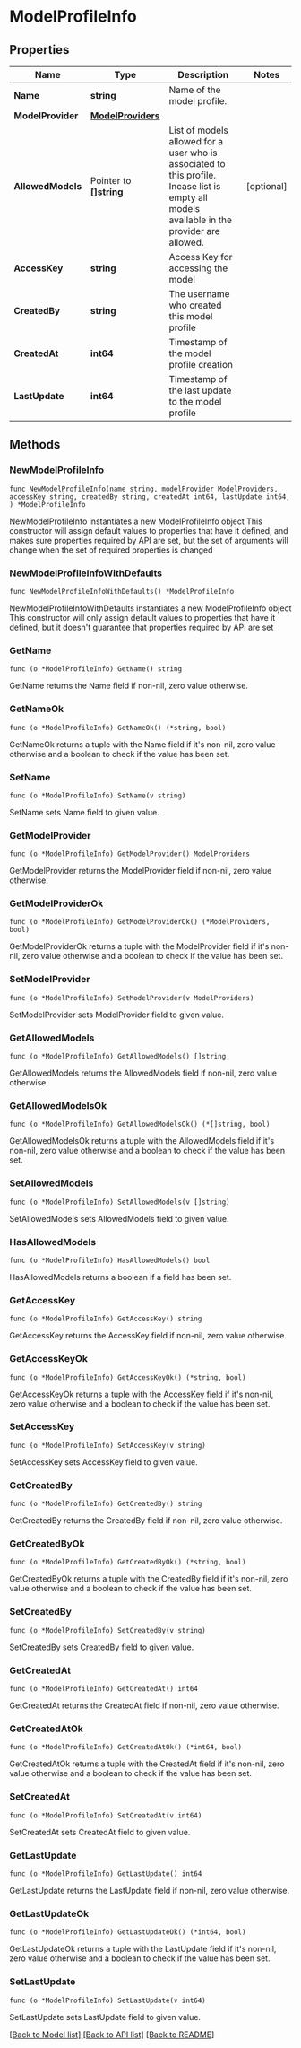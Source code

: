 # ModelProfileInfo

## Properties

Name | Type | Description | Notes
------------ | ------------- | ------------- | -------------
**Name** | **string** | Name of the model profile. | 
**ModelProvider** | [**ModelProviders**](ModelProviders.md) |  | 
**AllowedModels** | Pointer to **[]string** | List of models allowed for a user who is associated to this profile. Incase list is empty all models available in the provider are allowed. | [optional] 
**AccessKey** | **string** | Access Key for accessing the model | 
**CreatedBy** | **string** | The username who created this model profile | 
**CreatedAt** | **int64** | Timestamp of the model profile creation | 
**LastUpdate** | **int64** | Timestamp of the last update to the model profile | 

## Methods

### NewModelProfileInfo

`func NewModelProfileInfo(name string, modelProvider ModelProviders, accessKey string, createdBy string, createdAt int64, lastUpdate int64, ) *ModelProfileInfo`

NewModelProfileInfo instantiates a new ModelProfileInfo object
This constructor will assign default values to properties that have it defined,
and makes sure properties required by API are set, but the set of arguments
will change when the set of required properties is changed

### NewModelProfileInfoWithDefaults

`func NewModelProfileInfoWithDefaults() *ModelProfileInfo`

NewModelProfileInfoWithDefaults instantiates a new ModelProfileInfo object
This constructor will only assign default values to properties that have it defined,
but it doesn't guarantee that properties required by API are set

### GetName

`func (o *ModelProfileInfo) GetName() string`

GetName returns the Name field if non-nil, zero value otherwise.

### GetNameOk

`func (o *ModelProfileInfo) GetNameOk() (*string, bool)`

GetNameOk returns a tuple with the Name field if it's non-nil, zero value otherwise
and a boolean to check if the value has been set.

### SetName

`func (o *ModelProfileInfo) SetName(v string)`

SetName sets Name field to given value.


### GetModelProvider

`func (o *ModelProfileInfo) GetModelProvider() ModelProviders`

GetModelProvider returns the ModelProvider field if non-nil, zero value otherwise.

### GetModelProviderOk

`func (o *ModelProfileInfo) GetModelProviderOk() (*ModelProviders, bool)`

GetModelProviderOk returns a tuple with the ModelProvider field if it's non-nil, zero value otherwise
and a boolean to check if the value has been set.

### SetModelProvider

`func (o *ModelProfileInfo) SetModelProvider(v ModelProviders)`

SetModelProvider sets ModelProvider field to given value.


### GetAllowedModels

`func (o *ModelProfileInfo) GetAllowedModels() []string`

GetAllowedModels returns the AllowedModels field if non-nil, zero value otherwise.

### GetAllowedModelsOk

`func (o *ModelProfileInfo) GetAllowedModelsOk() (*[]string, bool)`

GetAllowedModelsOk returns a tuple with the AllowedModels field if it's non-nil, zero value otherwise
and a boolean to check if the value has been set.

### SetAllowedModels

`func (o *ModelProfileInfo) SetAllowedModels(v []string)`

SetAllowedModels sets AllowedModels field to given value.

### HasAllowedModels

`func (o *ModelProfileInfo) HasAllowedModels() bool`

HasAllowedModels returns a boolean if a field has been set.

### GetAccessKey

`func (o *ModelProfileInfo) GetAccessKey() string`

GetAccessKey returns the AccessKey field if non-nil, zero value otherwise.

### GetAccessKeyOk

`func (o *ModelProfileInfo) GetAccessKeyOk() (*string, bool)`

GetAccessKeyOk returns a tuple with the AccessKey field if it's non-nil, zero value otherwise
and a boolean to check if the value has been set.

### SetAccessKey

`func (o *ModelProfileInfo) SetAccessKey(v string)`

SetAccessKey sets AccessKey field to given value.


### GetCreatedBy

`func (o *ModelProfileInfo) GetCreatedBy() string`

GetCreatedBy returns the CreatedBy field if non-nil, zero value otherwise.

### GetCreatedByOk

`func (o *ModelProfileInfo) GetCreatedByOk() (*string, bool)`

GetCreatedByOk returns a tuple with the CreatedBy field if it's non-nil, zero value otherwise
and a boolean to check if the value has been set.

### SetCreatedBy

`func (o *ModelProfileInfo) SetCreatedBy(v string)`

SetCreatedBy sets CreatedBy field to given value.


### GetCreatedAt

`func (o *ModelProfileInfo) GetCreatedAt() int64`

GetCreatedAt returns the CreatedAt field if non-nil, zero value otherwise.

### GetCreatedAtOk

`func (o *ModelProfileInfo) GetCreatedAtOk() (*int64, bool)`

GetCreatedAtOk returns a tuple with the CreatedAt field if it's non-nil, zero value otherwise
and a boolean to check if the value has been set.

### SetCreatedAt

`func (o *ModelProfileInfo) SetCreatedAt(v int64)`

SetCreatedAt sets CreatedAt field to given value.


### GetLastUpdate

`func (o *ModelProfileInfo) GetLastUpdate() int64`

GetLastUpdate returns the LastUpdate field if non-nil, zero value otherwise.

### GetLastUpdateOk

`func (o *ModelProfileInfo) GetLastUpdateOk() (*int64, bool)`

GetLastUpdateOk returns a tuple with the LastUpdate field if it's non-nil, zero value otherwise
and a boolean to check if the value has been set.

### SetLastUpdate

`func (o *ModelProfileInfo) SetLastUpdate(v int64)`

SetLastUpdate sets LastUpdate field to given value.



[[Back to Model list]](../README.md#documentation-for-models) [[Back to API list]](../README.md#documentation-for-api-endpoints) [[Back to README]](../README.md)


